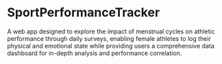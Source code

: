 # SportPerformanceTracker
A web app designed to explore the impact of menstrual cycles on athletic performance through daily surveys, enabling female athletes to log their physical and emotional state while providing users a comprehensive data dashboard for in-depth analysis and performance correlation.
